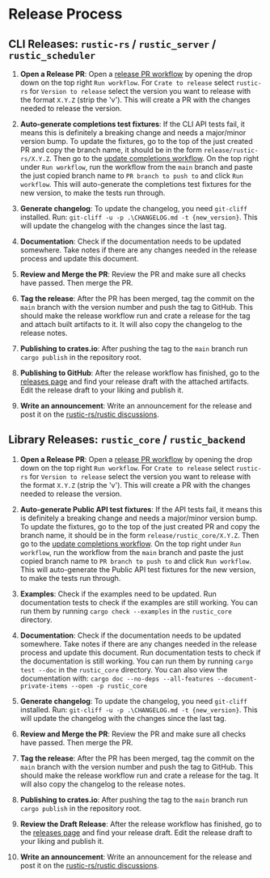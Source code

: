 # Release Process

## CLI Releases: `rustic-rs` / `rustic_server` / `rustic_scheduler`

1. **Open a Release PR**: Open a [release PR workflow](https://github.com/rustic-rs/rustic/actions/workflows/release-pr.yml) by opening the drop down on the top right `Run workflow`.
For `Crate to release` select `rustic-rs` for `Version to release` select the version you want to release with the format `X.Y.Z` (strip the 'v').
This will create a PR with the changes needed to release the version.

1. **Auto-generate completions test fixtures**: If the CLI API tests fail, it means this is definitely a breaking change and needs a major/minor version bump. To update the fixtures, go to the top of the just created PR and copy the branch name, it should be in the form `release/rustic-rs/X.Y.Z`. Then go to the [update completions workflow](https://github.com/rustic-rs/rustic/actions/workflows/update-completions.yml). On the top right under `Run workflow`, run the workflow from the `main` branch and paste the just copied branch name to `PR branch to push to` and click `Run workflow`. This will auto-generate the completions test fixtures for the new version, to make the tests run through.

1. **Generate changelog**: To update the changelog, you need `git-cliff` installed. Run: `git-cliff -u -p .\CHANGELOG.md -t {new_version}`. This will update the changelog with the changes since the last tag.

1. **Documentation**: Check if the documentation needs to be updated somewhere. Take notes if there are any changes needed in the release process and update this document.

1. **Review and Merge the PR**: Review the PR and make sure all checks have passed. Then merge the PR.

1. **Tag the release**: After the PR has been merged, tag the commit on the `main` branch with the version number and push the tag to GitHub. This should make the release workflow run and crate a release for the tag and attach built artifacts to it. It will also copy the changelog to the release notes.

1. **Publishing to crates.io**: After pushing the tag to the `main` branch run `cargo publish` in the repository root.

1. **Publishing to GitHub**: After the release workflow has finished, go to the [releases page](https://github.com/rustic-rs/rustic/releases) and find your release draft with the attached artifacts. Edit the release draft to your liking and publish it.

1. **Write an announcement**: Write an announcement for the release and post it on the [rustic-rs/rustic discussions](https://github.com/rustic-rs/rustic/discussions/categories/announcements).

## Library Releases: `rustic_core` / `rustic_backend`

1. **Open a Release PR**: Open a [release PR workflow](https://github.com/rustic-rs/rustic_core/actions/workflows/release-pr.yml) by opening the drop down on the top right `Run workflow`.
For `Crate to release` select `rustic-rs` for `Version to release` select the version you want to release with the format `X.Y.Z` (strip the 'v').
This will create a PR with the changes needed to release the version.

1. **Auto-generate Public API test fixtures**: If the API tests fail, it means this is definitely a breaking change and needs a major/minor version bump. To update the fixtures, go to the top of the just created PR and copy the branch name, it should be in the form `release/rustic_core/X.Y.Z`. Then go to the [update completions workflow](https://github.com/rustic-rs/rustic_core/actions/workflows/update-public-api.yml). On the top right under `Run workflow`, run the workflow from the `main` branch and paste the just copied branch name to `PR branch to push to` and click `Run workflow`. This will auto-generate the Public API test fixtures for the new version, to make the tests run through.

1. **Examples**: Check if the examples need to be updated. Run documentation tests to check if the examples are still working. You can run them by running `cargo check --examples` in the `rustic_core` directory.

1. **Documentation**: Check if the documentation needs to be updated somewhere. Take notes if there are any changes needed in the release process and update this document. Run documentation tests to check if the documentation is still working. You can run them by running `cargo test --doc` in the `rustic_core` directory. You can also view the documentation with: `cargo doc --no-deps --all-features --document-private-items --open -p rustic_core`

1. **Generate changelog**: To update the changelog, you need `git-cliff` installed. Run: `git-cliff -u -p .\CHANGELOG.md -t {new_version}`. This will update the changelog with the changes since the last tag.

1. **Review and Merge the PR**: Review the PR and make sure all checks have passed. Then merge the PR.

1. **Tag the release**: After the PR has been merged, tag the commit on the `main` branch with the version number and push the tag to GitHub. This should make the release workflow run and crate a release for the tag. It will also copy the changelog to the release notes.

1. **Publishing to crates.io**: After pushing the tag to the `main` branch run `cargo publish` in the repository root.

1. **Review the Draft Release**: After the release workflow has finished, go to the [releases page](https://github.com/rustic-rs/rustic_core/releases) and find your release draft. Edit the release draft to your liking and publish it.

1. **Write an announcement**: Write an announcement for the release and post it on the [rustic-rs/rustic discussions](https://github.com/rustic-rs/rustic/discussions/categories/announcements).

<!-- TODO: Include `cargo smart-release` into the release process.

TODO:
<https://github.com/cargo-bins/cargo-binstall/blob/main/.github/workflows/release-pr.yml>
for implementing a release workflow based on a PR. -->
